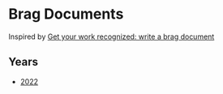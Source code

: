 # Brag Documents

Inspired by [Get your work recognized: write a brag
document](https://jvns.ca/blog/brag-documents/)

## Years

* [2022](2022.md)
